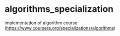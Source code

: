 # algorithms_specialization
implementation of algorithm course (https://www.coursera.org/specializations/algorithms)
